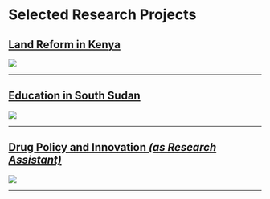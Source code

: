 # Selected Research Projects

## [Land Reform in Kenya](/pages/land-reform-kenya)
<img src="images/dummy_thumbnail.jpg?raw=true"/>

---
## [Education in South Sudan](/pages/education-south-sudan)
<img src="images/dummy_thumbnail.jpg?raw=true"/>

---
## [Drug Policy and Innovation  <i>(as Research Assistant)</i>](/pages/drug-policy-innovation)
<img src="images/dummy_thumbnail.jpg?raw=true"/>

---

